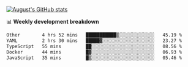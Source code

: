 
[![August's GitHub stats](https://github-readme-stats.vercel.app/api?username=zou-weidong&show_icons=true&theme=radical)](https://github.com/zou-weidong)


📊 **Weekly development breakdown**
<!--START_SECTION:waka-->

```txt
Other        4 hrs 52 mins   ███████████▒░░░░░░░░░░░░░   45.19 %
YAML         2 hrs 30 mins   █████▓░░░░░░░░░░░░░░░░░░░   23.27 %
TypeScript   55 mins         ██░░░░░░░░░░░░░░░░░░░░░░░   08.56 %
Docker       44 mins         █▓░░░░░░░░░░░░░░░░░░░░░░░   06.93 %
JavaScript   35 mins         █▒░░░░░░░░░░░░░░░░░░░░░░░   05.46 %
```

<!--END_SECTION:waka-->
